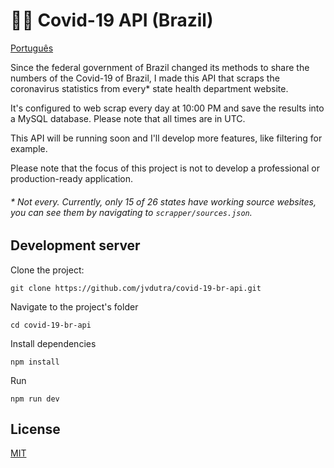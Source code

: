 # 🦠🔰 Covid-19 API (Brazil)
[Português](https://github.com/jvdutra/covid-19-br-api/blob/master/README.md)

Since the federal government of Brazil changed its methods to share the numbers of the Covid-19 of Brazil, I made this API that scraps the coronavirus statistics from every* state health department website.

It's configured to web scrap every day at 10:00 PM and save the results into a MySQL database. Please note that all times are in UTC.

This API will be running soon and I'll develop more features, like filtering for example.

Please note that the focus of this project is not to develop a professional or production-ready application.

###### * Not every. Currently, only 15 of 26 states have working source websites, you can see them by navigating to ``scrapper/sources.json``.

## Development server

Clone the project:

```git
git clone https://github.com/jvdutra/covid-19-br-api.git
```

Navigate to the project's folder

```batch
cd covid-19-br-api
```

Install dependencies

```batch
npm install
```

Run

```batch
npm run dev
```

## License
[MIT](https://github.com/jvdutra/covid-19-br-api/blob/master/LICENSE)